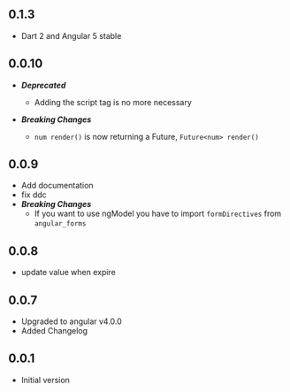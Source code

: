 ## 0.1.3

+  Dart 2 and Angular 5 stable

## 0.0.10

- ***Deprecated*** 
    + Adding the script tag is no more necessary

- ***Breaking Changes***
    + `num render()` is now returning a Future, `Future<num> render()`

## 0.0.9
- Add documentation
- fix ddc
- ***Breaking Changes***
    + If you want to use ngModel you have to import `formDirectives` from `angular_forms`

## 0.0.8

- update value when expire

## 0.0.7

- Upgraded to angular v4.0.0
- Added Changelog

## 0.0.1

- Initial version